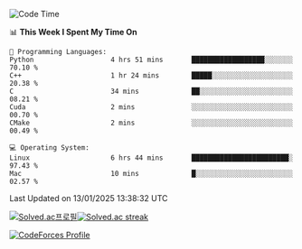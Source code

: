 
<!--START_SECTION:waka-->
![Code Time](http://img.shields.io/badge/Code%20Time-3%2C722%20hrs%2021%20mins-blue)

📊 **This Week I Spent My Time On** 

```text
💬 Programming Languages: 
Python                   4 hrs 51 mins       ██████████████████░░░░░░░   70.10 % 
C++                      1 hr 24 mins        █████░░░░░░░░░░░░░░░░░░░░   20.38 % 
C                        34 mins             ██░░░░░░░░░░░░░░░░░░░░░░░   08.21 % 
Cuda                     2 mins              ░░░░░░░░░░░░░░░░░░░░░░░░░   00.70 % 
CMake                    2 mins              ░░░░░░░░░░░░░░░░░░░░░░░░░   00.49 % 

💻 Operating System: 
Linux                    6 hrs 44 mins       ████████████████████████░   97.43 % 
Mac                      10 mins             █░░░░░░░░░░░░░░░░░░░░░░░░   02.57 % 
```


 Last Updated on 13/01/2025 13:38:32 UTC
<!--END_SECTION:waka-->


[![Solved.ac프로필](http://mazassumnida.wtf/api/generate_badge?boj=hckim96)](https://solved.ac/hckim96)[![Solved.ac streak](http://mazandi.herokuapp.com/api?handle=hckim96&theme=dark)](https://solved.ac/hckim96)


[![CodeForces Profile](https://cf.leed.at?id=hckim96)](https://codeforces.com/profile/hckim96)

